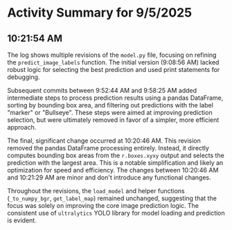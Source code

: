 # Activity Summary for 9/5/2025

## 10:21:54 AM
The log shows multiple revisions of the `model.py` file, focusing on refining the `predict_image_labels` function.  The initial version (9:08:56 AM) lacked robust logic for selecting the best prediction and used print statements for debugging.

Subsequent commits between 9:52:44 AM and 9:58:25 AM added intermediate steps to process prediction results using a pandas DataFrame, sorting by bounding box area, and filtering out predictions with the label "marker" or "Bullseye".  These steps were aimed at improving prediction selection, but were ultimately removed in favor of a simpler, more efficient approach.

The final, significant change occurred at 10:20:46 AM.  This revision removed the pandas DataFrame processing entirely. Instead, it directly computes bounding box areas from the `r.boxes.xyxy` output and selects the prediction with the largest area. This is a notable simplification and likely an optimization for speed and efficiency.  The changes between 10:20:46 AM and 10:21:29 AM are minor and don't introduce any functional changes.

Throughout the revisions, the `load_model` and helper functions (`_to_numpy_bgr`, `get_label_map`) remained unchanged, suggesting that the focus was solely on improving the core image prediction logic.  The consistent use of `ultralytics` YOLO library for model loading and prediction is evident.
